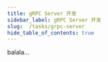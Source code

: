 ```yaml
---
title: gRPC Server 开发
sidebar_label: gRPC Server 开发
slug:  /tasks/grpc-server
hide_table_of_contents: true
---
```

balala...